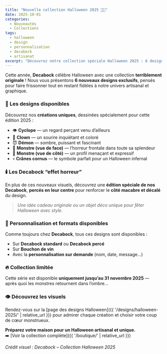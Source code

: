 ```yaml
---
title: "Nouvelle collection Halloween 2025 🎃👻"
date: 2025-10-01
categories:
  - Nouveautés
  - Collections
tags:
  - halloween
  - design
  - personnalisation
  - decabock
  - artisanat
excerpt: "Découvrez notre collection spéciale Halloween 2025 : 6 designs exclusifs pour un univers effrayant et décalé, disponibles sur nos produits personnalisés – y compris les nouveaux Decabock percés en leur centre !"
---
```


Cette année, **Decabock** célèbre Halloween avec une collection **terriblement originale** ! Nous vous présentons **6 nouveaux designs exclusifs**, pensés pour faire frissonner tout en restant fidèles à notre univers artisanal et graphique.

### 🧠 Les designs disponibles

Découvrez nos **créations uniques**, dessinées spécialement pour cette édition 2025 :
- 👁️ **Cyclope** — un regard perçant venu d’ailleurs  
- 🤡 **Clown** — un sourire inquiétant et coloré  
- 😈 **Démon** — sombre, puissant et fascinant  
- 👹 **Monstre (vue de face)** — l’horreur frontale dans toute sa splendeur  
- 👺 **Monstre (vue de côté)** — un profil menaçant et expressif  
- 💀 **Crânes cornus** — le symbole parfait pour un Halloween infernal 

### 🕯️ Les Decabock “effet horreur”

En plus de ces nouveaux visuels, découvrez une **édition spéciale de nos Decabock**, **percés en leur centre** pour renforcer le **côté macabre et décalé** du design.

> *Une idée cadeau originale ou un objet déco unique pour fêter Halloween avec style.*

### 🧩 Personnalisation et formats disponibles

Comme toujours chez **Decabock**, tous ces designs sont disponibles :
- Sur **Decabock standard** ou **Decabock percé**
- Sur **Bouchon de vin** 
- Avec la **personnalisation sur demande** (nom, date, message...)

### 🔥 Collection limitée

Cette série est disponible **uniquement jusqu’au 31 novembre 2025** — après quoi les monstres retournent dans l’ombre...

### 👁️ Découvrez les visuels

Rendez-vous sur la [page des designs Halloween]({{ '/designs/halloween-2025/' | relative_url }}) pour admirer chaque création et choisir votre coup de cœur monstrueux.

**Préparez votre maison pour un Halloween artisanal et unique.**  
➡️ [Voir la collection complète]({{ '/boutique/' | relative_url }})

*Crédit visuel : Decabock – Collection Halloween 2025*